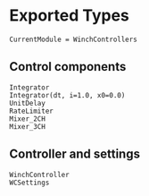 # Exported Types

```@meta
CurrentModule = WinchControllers
```

## Control components
```@docs
Integrator
Integrator(dt, i=1.0, x0=0.0)
UnitDelay
RateLimiter
Mixer_2CH
Mixer_3CH
```

## Controller and settings
```@docs
WinchController
WCSettings
```
